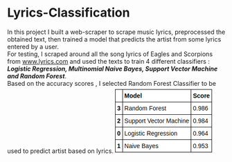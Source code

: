 # Lyrics-Classification
In this project I built a web-scraper to scrape music lyrics, preprocessed the obtained text, then trained a model that predicts the artist from some lyrics entered by a user. <br>
For testing, I scraped around all the song lyrics of Eagles and Scorpions from www.lyrics.com and used the texts to train 4 different classifiers : ***Logistic Regression, Multinomial Naive Bayes, Support Vector Machine and Random Forest***. <br> Based on the accuracy scores , I selected Random Forest Classifier to be used to predict artist based on lyrics.![](score.png)